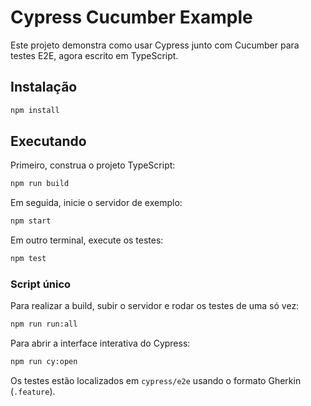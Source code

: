# Cypress Cucumber Example

Este projeto demonstra como usar Cypress junto com Cucumber para testes E2E, agora escrito em TypeScript.

## Instalação

```bash
npm install
```

## Executando

Primeiro, construa o projeto TypeScript:

```bash
npm run build
```

Em seguida, inicie o servidor de exemplo:

```bash
npm start
```

Em outro terminal, execute os testes:

```bash
npm test
```

### Script único

Para realizar a build, subir o servidor e rodar os testes de uma só vez:

```bash
npm run run:all
```

Para abrir a interface interativa do Cypress:

```bash
npm run cy:open
```

Os testes estão localizados em `cypress/e2e` usando o formato Gherkin (`.feature`).

